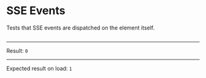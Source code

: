 # SSE Events

Tests that SSE events are dispatched on the element itself.

<div data-signals-result="0" data-on-load="@get('/tests/sse_events/data')" data-on-datastar-sse="$result++; events.innerHTML += evt.detail.type + '\n'">
  <pre id="events"></pre>
  <hr />
  Result:
  <code id="result" data-text="$result == 2 ? 1 : 0">0</code>
  <hr />
  Expected result on load: <code>1</code>
</div>